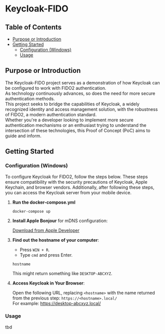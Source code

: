 # Keycloak-FIDO

## Table of Contents
- [Purpose or Introduction](#purpose-or-introduction)
- [Getting Started](#getting-started)
   * [Configuration (Windows)](#configuration-windows)
   * [Usage](#usage)

## Purpose or Introduction

The Keycloak-FIDO project serves as a demonstration of how Keycloak can be configured to work with FIDO2 authentication.\
As technology continuously advances, so does the need for more secure authentication methods.\
This project seeks to bridge the capabilities of Keycloak, a widely recognized identity and access management solution, with the robustness of FIDO2, a modern authentication standard.\
Whether you're a developer looking to implement more secure authentication mechanisms or an enthusiast trying to understand the intersection of these technologies, this Proof of Concept (PoC) aims to guide and inform.

## Getting Started

### Configuration (Windows)

To configure Keycloak for FIDO2, follow the steps below. These steps ensure compatibility with the security precautions of Keycloak, Apple Keychain, and browser vendors. Additionally, after following these steps, you can access the Keycloak server from your mobile device.

1. **Run the docker-compose.yml**

    ```
    docker-compose up
    ```

2. **Install Apple Bonjour** for mDNS configuration:

   [Download from Apple Developer](https://developer.apple.com/bonjour/)

3. **Find out the hostname of your computer**:

    - Press `WIN + R`.
    - Type `cmd` and press Enter.

    ```
    hostname
    ```

   This might return something like `DESKTOP-ABCXYZ`.

4. **Access Keycloak in Your Browser**:

   Open the following URL, replacing `<hostname>` with the name returned from the previous step: `https://<hostname>.local/`\
   For example: https://desktop-abcxyz.local/

### Usage

tbd
